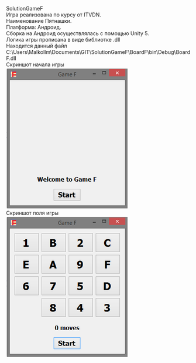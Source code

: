 SolutionGameF <br>
Игра реализована по курсу от ITVDN.<br>
Наименование Пятнашки.<br>
Платформа: Андроид.<br>
Сборка на Андроид осуществлялась с помощью Unity 5.<br>
Логика игры прописана в виде библиотке .dll<br>
Находится данный файл C:\Users\Malkollm\Documents\GIT\SolutionGameF\BoardF\bin\Debug\BoardF.dll<br>
Скриншот начала игры<br>
![alt text](GameF/start.png) <br>
Скриншот поля игры <br>
![alt text](GameF/game.png) <br>
